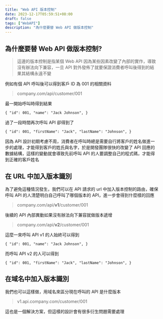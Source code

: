 ```yaml
---
title: "Web API 版本控制"
date: 2023-12-17T05:59:51+08:00
draft: false
tags: ["WebAPI"]
description: "為什麼要替 Web API 做版本控制"
---
```


## 為什麼要替 Web API 做版本控制?

> 這邊的版本控制是指某個 Web API 因為某些因素改變了內部的實作，導致沒有辦法向下兼容，一旦 API 對外發佈了就要保證消費者呼叫後得到的結果其結構永遠不變

例如有個 API 呼叫後可以得到客戶 ID 為 001 的相關資料

> company.com/api/customer/001

最一開始呼叫時得到結果

`{
  "id": 001,
  "name": "Jack Johnson",
}`

過了一段時間再次呼叫 API 卻得到了

`{
  "id": 001,
  "firstName": "Jack",
  "lastName": "Johnson",
}`

因為 API 設計初期考慮不周，消費者在呼叫時總是需要自行將客戶的姓名做進一步的處理，才能得到客戶的姓氏與名字，於是開發團隊很快的改變了 API 回應的數據結構，這樣的變動就會導致先前呼叫 API 的人要調整自己的程式碼，才能得到正確的客戶姓名

## 在 URL 中加入版本識別

為了避免這種情況發生，我們可以在 API 請求的 url 中加入版本控制的路由，確保呼叫 API 的人清楚明白自己呼叫了哪個版本的 API，進一步會得到什麼樣的回應

> company.com/api/**v1**/customer/001

後續的 API 內部異動如果沒有辦法向下兼容就做版本遞增

> company.com/api/**v2**/customer/001

這麼一來呼叫 API v1 的人始終可以得到

`{
  "id": 001,
  "name": "Jack Johnson",
}`

而呼叫 API v2 的人可以得到

`{
  "id": 001,
  "firstName": "Jack",
  "lastName": "Johnson",
}`

## 在域名中加入版本識別

我們也可以這樣做，用域名來區分現在呼叫的 API 是什麼版本

> v1.api.company.com/customer/001

這也是一個解決方案，但這樣的設計會有很多衍生問題需要處理
